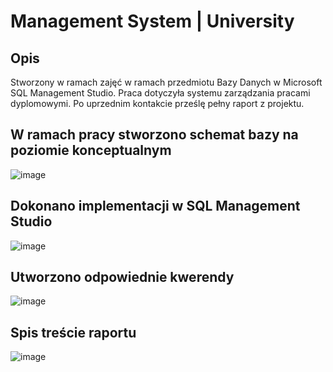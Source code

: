 # Management System | University

## Opis

Stworzony w ramach zajęć w ramach przedmiotu Bazy Danych w Microsoft SQL Management Studio. Praca dotyczyła systemu zarządzania pracami dyplomowymi. Po uprzednim kontakcie prześlę pełny raport z projektu. 

## W ramach pracy stworzono schemat bazy na poziomie konceptualnym

![image](https://user-images.githubusercontent.com/47500680/161261249-7cfa7681-07ee-4b11-9877-0f6fe7dc774f.png)

## Dokonano implementacji w SQL Management Studio 

![image](https://user-images.githubusercontent.com/47500680/161261327-5746d1fa-ca97-4ced-8043-b98a1b72f369.png)

## Utworzono odpowiednie kwerendy

![image](https://user-images.githubusercontent.com/47500680/161261402-1eeec87b-a4c5-4b4e-8904-64619746e35e.png)

## Spis treście raportu

![image](https://user-images.githubusercontent.com/47500680/161261083-0f026dbf-8372-42f9-9d9c-6f8f2a22aa7b.png)


